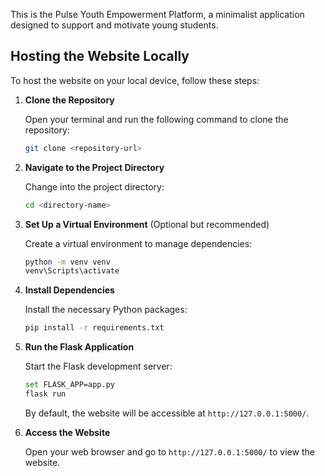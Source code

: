 This is the Pulse Youth Empowerment Platform, a minimalist application designed to support and motivate young students.

## Hosting the Website Locally

To host the website on your local device, follow these steps:

1. **Clone the Repository**
   
   Open your terminal and run the following command to clone the repository:
   ```bash
   git clone <repository-url>
   ```

2. **Navigate to the Project Directory**

   Change into the project directory:
   ```bash
   cd <directory-name>
   ```

3. **Set Up a Virtual Environment** (Optional but recommended)

   Create a virtual environment to manage dependencies:
   ```bash
   python -m venv venv
   venv\Scripts\activate
   ```

4. **Install Dependencies**

   Install the necessary Python packages:
   ```bash
   pip install -r requirements.txt
   ```

5. **Run the Flask Application**

   Start the Flask development server:
   ```bash
   set FLASK_APP=app.py
   flask run
   ```

   By default, the website will be accessible at `http://127.0.0.1:5000/`.

6. **Access the Website**

   Open your web browser and go to `http://127.0.0.1:5000/` to view the website.
